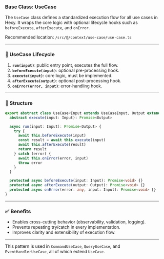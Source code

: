 ### Base Class: UseCase

The `UseCase` class defines a standardized execution flow for all use cases in Hexy. It wraps the core logic with optional lifecycle hooks such as `beforeExecute`, `afterExecute`, and `onError`.

Recommended location: `/src/@/context/use-case/use-case.ts`

---

### 🔁 UseCase Lifecycle

1. **`run(input)`**: public entry point, executes the full flow.
2. **`beforeExecute(input)`**: optional pre-processing hook.
3. **`execute(input)`**: core logic, must be implemented.
4. **`afterExecute(output)`**: optional post-processing hook.
5. **`onError(error, input)`**: error-handling hook.

---

### 🧩 Structure
```ts
export abstract class UseCase<Input extends UseCaseInput, Output extends UseCaseOutput> {
  abstract execute(input: Input): Promise<Output>

  async run(input: Input): Promise<Output> {
    try {
      await this.beforeExecute(input)
      const result = await this.execute(input)
      await this.afterExecute(result)
      return result
    } catch (error) {
      await this.onError(error, input)
      throw error
    }
  }

  protected async beforeExecute(input: Input): Promise<void> {}
  protected async afterExecute(output: Output): Promise<void> {}
  protected async onError(error: any, input: Input): Promise<void> {}
}
```

---

### ✅ Benefits
- Enables cross-cutting behavior (observability, validation, logging).
- Prevents repeating try/catch in every implementation.
- Improves clarity and extensibility of execution flow.

---

This pattern is used in `CommandUseCase`, `QueryUseCase`, and `EventHandlerUseCase`, all of which extend `UseCase`.
